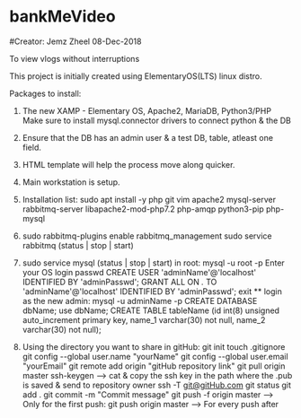 # bankMeVideo
#Creator: Jemz Zheel 08-Dec-2018

To view vlogs without interruptions

This project is initially created using ElementaryOS(LTS) linux distro.

Packages to install:
1) The new XAMP - Elementary OS, Apache2, MariaDB, Python3/PHP
	Make sure to install mysql.connector drivers to connect python & the DB

2) Ensure that the DB has an admin user & a test DB, table, atleast one field.

3) HTML template will help the process move along quicker.

4) Main workstation is setup.

5) Installation list: sudo apt install -y
	php git vim apache2
	mysql-server rabbitmq-server libapache2-mod-php7.2
	php-amqp python3-pip php-mysql

6) sudo rabbitmq-plugins enable rabbitmq_management
	sudo service rabbitmq (status | stop | start)

7) sudo service mysql (status | stop | start)
	in root: mysql -u root -p
	Enter your OS login passwd
	CREATE USER 'adminName'@'localhost' IDENTIFIED BY 'adminPasswd';
	GRANT ALL ON *.* TO 'adminName'@'localhost' IDENTIFIED BY 'adminPasswd';
	exit
	** login as the new admin: mysql -u adminName -p
	CREATE DATABASE dbName;
	use dbName;
	CREATE TABLE tableName (id int(8) unsigned auto_increment primary key,
				name_1 varchar(30) not null,
				name_2 varchar(30) not null);
	
8) Using the directory you want to share in gitHub:
	git init
	touch .gitignore
	git config --global user.name "yourName"
	git config --global user.email "yourEmail"
	git remote add origin "gitHub repository link"
	git pull origin master
	ssh-keygen --> cat & copy the ssh key in the path where the .pub is saved & send to repository owner
	ssh -T git@gitHub.com
	git status
	git add .
	git commit -m "Commit message"
	git push -f origin master --> Only for the first push: git push origin master --> For every push after

	
	

